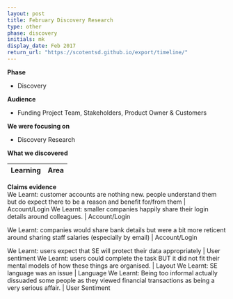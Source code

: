 ```yaml
---
layout: post
title: February Discovery Research
type: other
phase: discovery
initials: mk
display_date: Feb 2017
return_url: "https://scotentsd.github.io/export/timeline/"
---
```


**Phase**
- Discovery

**Audience**
- Funding Project Team, Stakeholders, Product Owner & Customers

**We were focusing on**
- Discovery Research

**What we discovered**


Learning | Area
--- | ---
**Claims evidence** 	
 We Learnt: customer accounts are nothing new. people understand them but do expect there to be a reason and benefit for/from them	| Account/Login
 We Learnt: smaller companies happily share their login details around colleagues. 	| Account/Login

 We Learnt: companies would share bank details but were a bit more reticent around sharing staff salaries (especially by email)	| Account/Login

 We Learnt: users expect that SE will protect their data appropriately	| User sentiment
 We Learnt: users could complete the task BUT it did not fit their mental models of how these things are organised.	| Layout
 We Learnt: SE language was an issue	| Language 
 We Learnt: Being too informal actually dissuaded some people as they viewed financial transactions as being a very serious affair.	| User Sentiment



<!--more-->
